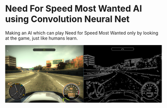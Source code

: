 # Need For Speed Most Wanted AI using Convolution Neural Net
Making an AI which can play Need for Speed Most Wanted only by looking at the game, just like humans learn.


![Edge Detection](/images/nfsmw1.png)